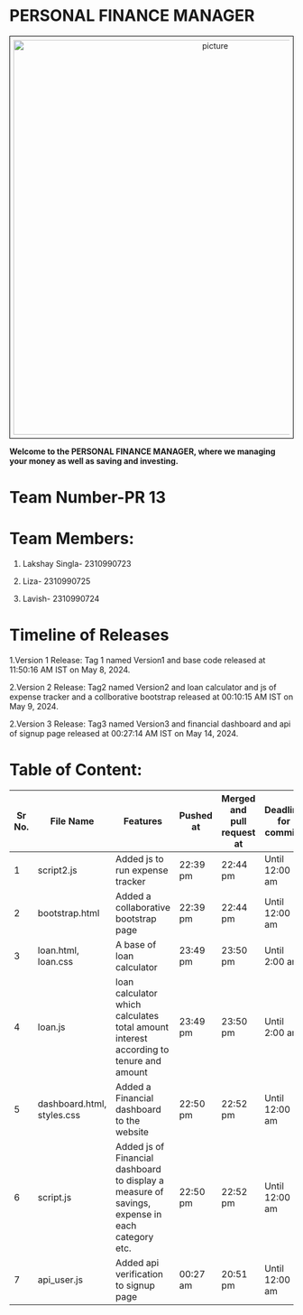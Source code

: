 # PERSONAL FINANCE MANAGER
<div style="text-align:center; border: 1px solid black; padding: 6px;">
    <img src="https://akm-img-a-in.tosshub.com/businesstoday/images/story/202203/personalfinance1200-sixteen_nine_1.jpg?size=1200:675"alt="picture" alt="picture" width="700"/>
</div>



__Welcome to the PERSONAL FINANCE MANAGER, where we managing your money as well as saving and investing.__


# Team Number-PR 13

# Team Members:

1. Lakshay Singla- 2310990723

2. Liza- 2310990725

3. Lavish- 2310990724

# Timeline of Releases
1.Version 1 Release:
Tag 1 named Version1 and base code released at 11:50:16 AM IST on May 8, 2024.

2.Version 2 Release:
Tag2 named Version2 and loan calculator and js of expense tracker and a collborative bootstrap released at 00:10:15 AM IST on May 9, 2024.

2.Version 3 Release:
Tag3 named Version3 and financial dashboard and api of signup page released at 00:27:14 AM IST on May 14, 2024.

# Table of Content:

| Sr No.| File Name | Features | Pushed at| Merged and pull request at |Deadline for commits | Done by |
|-------|-----------|------------|------------------------------|-------------------------|-----------------------------|----------|
| 1| script2.js | Added js to run expense tracker |  22:39 pm| 22:44 pm| Until 12:00 am|  Lakshay Singla|
| 2| bootstrap.html | Added a collaborative bootstrap page|  22:39 pm| 22:44 pm| Until 12:00 am|  Lakshay Singla|
| 3| loan.html, loan.css | A base of loan calculator | 23:49 pm| 23:50 pm| Until 2:00 am|  Liza|
| 4| loan.js |loan calculator which calculates total amount interest according to tenure and amount| 23:49 pm| 23:50 pm| Until 2:00 am|  Liza|
| 5| dashboard.html, styles.css | Added a Financial dashboard to the website| 22:50 pm| 22:52 pm| Until 12:00 am| Liza|
| 6| script.js| Added js of Financial dashboard to display a measure of savings, expense in each category etc. | 22:50 pm| 22:52 pm| Until 12:00 am| Liza|
| 7| api_user.js | Added api verification to signup page|  00:27 am| 20:51 pm| Until 12:00 am|  Lakshay Singla|
